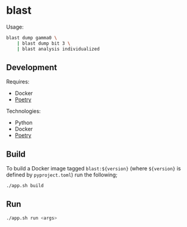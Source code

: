 # blast

Usage:

```bash
blast dump gamma0 \
    | blast dump bit 3 \
    | blast analysis individualized
```

## Development

Requires:

- Docker
- [Poetry](https://python-poetry.org/)

Technologies:

- Python
- Docker
- [Poetry](https://python-poetry.org/)

## Build

To build a Docker image tagged `blast:${version}` (where `${version}` is defined by `pyproject.toml`) run the following;

```bash
./app.sh build
```

## Run

```bash
./app.sh run <args>
```
